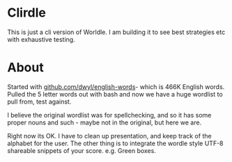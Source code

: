 # Clirdle

This is just a cli version of Worldle. I am building it to see best strategies etc with exhaustive testing.

# About

Started with [github.com/dwyl/english-words](https://github.com/dwyl/english-words)- which is 466K English words. Pulled the 5 letter words out with bash and now we have a huge wordlist to pull from, test against.

I believe the original wordlist was for spellchecking, and so it has some proper nouns and such - maybe not in the original, but here we are.

Right now its OK. I have to clean up presentation, and keep track of the alphabet for the user. The other thing is to integrate the wordle style UTF-8 shareable snippets of your score. e.g. Green boxes.